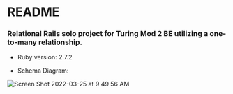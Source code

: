 # README

### Relational Rails solo project for Turing Mod 2 BE utilizing a one-to-many relationship.

* Ruby version: 2.7.2

* Schema Diagram:


![Screen Shot 2022-03-25 at 9 49 56 AM](https://user-images.githubusercontent.com/96926479/160221349-92d0e026-35f3-4d97-847c-c76c8a735d37.png)
